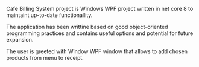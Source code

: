 Cafe Billing System project is Windows WPF project written in net core 8 to maintaint up-to-date functionallity.

The application has been writtine based on good object-oriented programming practices and contains useful options and potential for future expansion.

The user is greeted with Window WPF window that allows to add chosen products from menu to receipt. 